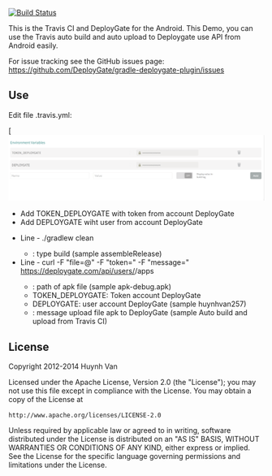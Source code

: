 [![Build Status](https://travis-ci.org/huynhvan257/android-travis-ci-demo.png?branch=master)](https://travis-ci.org/huynhvan257/android-travis-ci-demo)

This is the Travis CI and DeployGate for the Android.
This Demo, you can use the Travis auto build and auto upload to Deploygate use API from Android easily.

For issue tracking see the GitHub issues page: https://github.com/DeployGate/gradle-deploygate-plugin/issues

## Use
Edit file .travis.yml:

[![Image Add Env Variable](https://raw.githubusercontent.com/huynhvan257/android-travis-ci-demo/master/image/add_env_variable.png)
- Add TOKEN_DEPLOYGATE with token from account DeployGate
- Add DEPLOYGATE wiht user from account DeployGate

+ Line - ./gradlew clean <type-build>
    - <type-build> : type build (sample assembleRelease)
+ Line - curl -F "file=@<path-apk>" -F "token=<Token>" -F "message=<message>" https://deploygate.com/api/users/<account-name>/apps
    - <path-apk>: path of apk file (sample apk-debug.apk)
    - TOKEN_DEPLOYGATE: Token account DeployGate
    - DEPLOYGATE: user account DeployGate (sample huynhvan257)
    - <message>: message upload file apk to DeployGate (sample Auto build and upload from Travis CI)


## License
Copyright 2012-2014 Huynh Van

Licensed under the Apache License, Version 2.0 (the "License"); you may not use this file except in compliance with the License. You may obtain a copy of the License at

```
http://www.apache.org/licenses/LICENSE-2.0
```
Unless required by applicable law or agreed to in writing, software distributed under the License is distributed on an "AS IS" BASIS, WITHOUT WARRANTIES OR CONDITIONS OF ANY KIND, either express or implied. See the License for the specific language governing permissions and limitations under the License.
